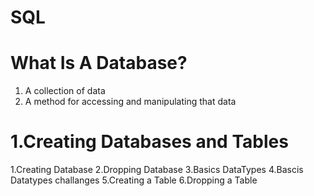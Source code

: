 # SQL 
# What Is A Database?
1. A collection of data
2. A method for accessing and manipulating that data

# 1.Creating Databases and Tables
1.Creating Database
2.Dropping Database
3.Basics DataTypes
4.Bascis Datatypes challanges
5.Creating a Table
6.Dropping a Table
